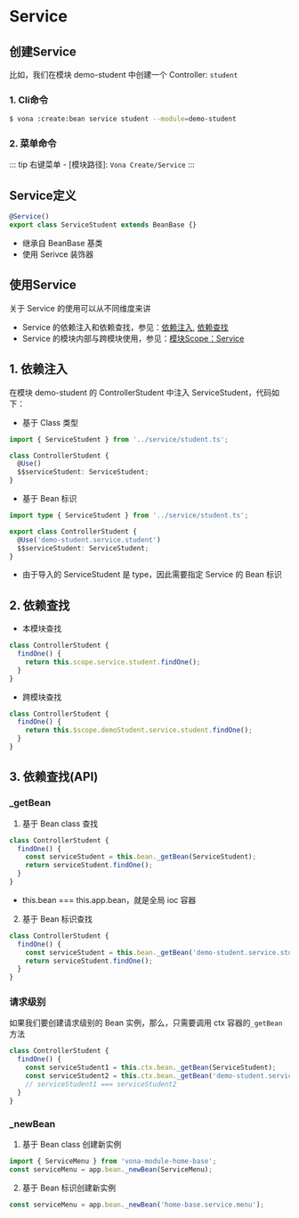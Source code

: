 # Service

## 创建Service

比如，我们在模块 demo-student 中创建一个 Controller: `student`

### 1. Cli命令

``` bash
$ vona :create:bean service student --module=demo-student
```

### 2. 菜单命令

::: tip
右键菜单 - [模块路径]: `Vona Create/Service`
:::

## Service定义

``` typescript
@Service()
export class ServiceStudent extends BeanBase {}
```

- 继承自 BeanBase 基类
- 使用 Serivce 装饰器

## 使用Service

关于 Service 的使用可以从不同维度来讲
  * Service 的依赖注入和依赖查找，参见：[依赖注入](../ioc/dependency-injection.md), [依赖查找](../ioc/dependency-lookup.md)
  * Service 的模块内部与跨模块使用，参见：[模块Scope：Service](../scope/service.md)

## 1. 依赖注入

在模块 demo-student 的 ControllerStudent 中注入 ServiceStudent，代码如下：

* 基于 Class 类型

``` typescript
import { ServiceStudent } from '../service/student.ts';

class ControllerStudent {
  @Use()
  $$serviceStudent: ServiceStudent;
}
```

* 基于 Bean 标识

``` typescript
import type { ServiceStudent } from '../service/student.ts';

export class ControllerStudent {
  @Use('demo-student.service.student')
  $$serviceStudent: ServiceStudent;
}
```

- 由于导入的 ServiceStudent 是 type，因此需要指定 Service 的 Bean 标识

## 2. 依赖查找

* 本模块查找

``` typescript
class ControllerStudent {
  findOne() {
    return this.scope.service.student.findOne();
  }
}
```

* 跨模块查找

``` typescript
class ControllerStudent {
  findOne() {
    return this.$scope.demoStudent.service.student.findOne();
  }
}
```

## 3. 依赖查找(API)

### _getBean

1. 基于 Bean class 查找

``` typescript
class ControllerStudent {
  findOne() {
    const serviceStudent = this.bean._getBean(ServiceStudent);
    return serviceStudent.findOne();
  }
}
```

- this.bean === this.app.bean，就是全局 ioc 容器

2. 基于 Bean 标识查找

``` typescript
class ControllerStudent {
  findOne() {
    const serviceStudent = this.bean._getBean('demo-student.service.student');
    return serviceStudent.findOne();
  }
}
```

### 请求级别

如果我们要创建请求级别的 Bean 实例，那么，只需要调用 ctx 容器的`_getBean`方法

``` typescript
class ControllerStudent {
  findOne() {
    const serviceStudent1 = this.ctx.bean._getBean(ServiceStudent);
    const serviceStudent2 = this.ctx.bean._getBean('demo-student.service.student');
    // serviceStudent1 === serviceStudent2
  }
}
```

### _newBean

1. 基于 Bean class 创建新实例

``` typescript
import { ServiceMenu } from 'vona-module-home-base';
const serviceMenu = app.bean._newBean(ServiceMenu);
```

2. 基于 Bean 标识创建新实例

``` typescript
const serviceMenu = app.bean._newBean('home-base.service.menu');
```
